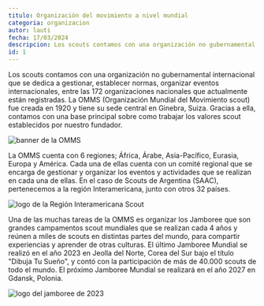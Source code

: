 ```yaml
---
titulo: Organización del movimiento a nivel mundial
categoria: organizacion
autor: lauti
fecha: 17/03/2024
descripcion: Los scouts contamos con una organización no gubernamental internacional que se dedica a gestionar, establecer normas y organizar eventos internacionales entre las 172 organizaciones nacionales que actualmente están registradas.
id: 1
---
```


Los scouts contamos con una organización no gubernamental internacional que se dedica a gestionar, establecer normas, organizar eventos internacionales, entre las 172 organizaciones nacionales que actualmente están registradas. La OMMS (Organización Mundial del Movimiento scout) fue creada en 1920 y tiene su sede central en Ginebra, Suiza. Gracias a ella, contamos con una base principal sobre como trabajar los valores scout establecidos por nuestro fundador. 

![banner de la OMMS](../src/media/omms_logo.jpg "imagen")

La OMMS cuenta con 6 regiones; África, Árabe, Asia-Pacífico, Eurasia, Europa y América. Cada una de ellas cuenta con un comité regional que se encarga de gestionar y organizar los eventos y actividades que se realizan en cada una de ellas. En el caso de Scouts de Argentina (SAAC), pertenecemos a la región Interamericana, junto con otros 32 países. 

![logo de la Región Interamericana Scout](../src/media/ris_logo.jpg "imagen")

Una de las muchas tareas de la OMMS es organizar los Jamboree que son grandes campamentos scout mundiales que se realizan cada 4 años y reúnen a miles de scouts en distintas partes del mundo, para compartir experiencias y aprender de otras culturas. El último Jamboree Mundial se realizó en el año 2023 en Jeolla del Norte, Corea del Sur bajo el título "Dibuja Tu Sueño", y contó con la participación de más de 40.000 scouts de todo el mundo. El próximo Jamboree Mundial se realizará en el año 2027 en Gdansk, Polonia. 

![logo del jamboree de 2023](../src/media/jamboree_jeolla.png "imagen")